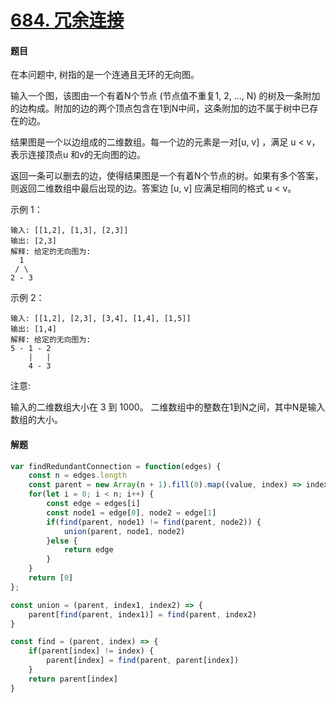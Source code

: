 # [684. 冗余连接](https://leetcode-cn.com/problems/redundant-connection/)

#### 题目

在本问题中, 树指的是一个连通且无环的无向图。

输入一个图，该图由一个有着N个节点 (节点值不重复1, 2, ..., N) 的树及一条附加的边构成。附加的边的两个顶点包含在1到N中间，这条附加的边不属于树中已存在的边。

结果图是一个以边组成的二维数组。每一个边的元素是一对[u, v] ，满足 u < v，表示连接顶点u 和v的无向图的边。

返回一条可以删去的边，使得结果图是一个有着N个节点的树。如果有多个答案，则返回二维数组中最后出现的边。答案边 [u, v] 应满足相同的格式 u < v。

示例 1：

```
输入: [[1,2], [1,3], [2,3]]
输出: [2,3]
解释: 给定的无向图为:
  1
 / \
2 - 3
```


示例 2：

```
输入: [[1,2], [2,3], [3,4], [1,4], [1,5]]
输出: [1,4]
解释: 给定的无向图为:
5 - 1 - 2
    |   |
    4 - 3
```

注意:

输入的二维数组大小在 3 到 1000。
二维数组中的整数在1到N之间，其中N是输入数组的大小。

#### 解题

```js
var findRedundantConnection = function(edges) {
    const n = edges.length
    const parent = new Array(n + 1).fill(0).map((value, index) => index)
    for(let i = 0; i < n; i++) {
        const edge = edges[i]
        const node1 = edge[0], node2 = edge[1]
        if(find(parent, node1) != find(parent, node2)) {
            union(parent, node1, node2)
        }else {
            return edge
        }
    }
    return [0]
};

const union = (parent, index1, index2) => {
    parent[find(parent, index1)] = find(parent, index2)
}

const find = (parent, index) => {
    if(parent[index] != index) {
        parent[index] = find(parent, parent[index])
    }
    return parent[index]
}
```

